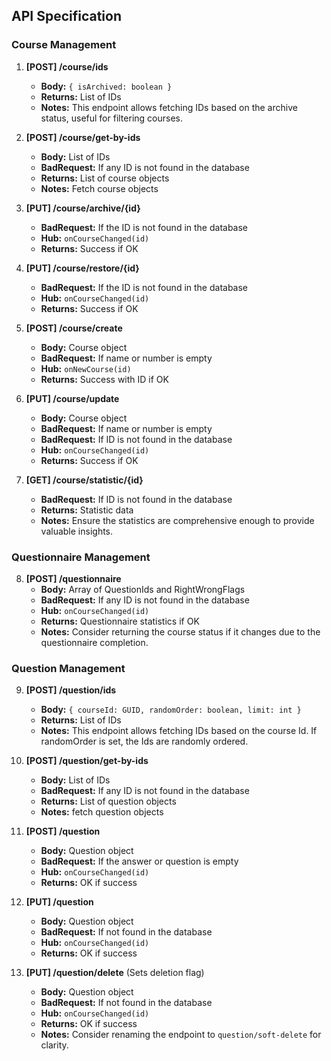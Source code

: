 ## API Specification

### Course Management

1. **[POST] /course/ids**
    - **Body:** `{ isArchived: boolean }`
    - **Returns:** List of IDs
    - **Notes:** This endpoint allows fetching IDs based on the archive status, useful for filtering courses.

2. **[POST] /course/get-by-ids**
    - **Body:** List of IDs
    - **BadRequest:** If any ID is not found in the database
    - **Returns:** List of course objects
    - **Notes:** Fetch course objects

3. **[PUT] /course/archive/{id}**
    - **BadRequest:** If the ID is not found in the database
    - **Hub:** `onCourseChanged(id)`
    - **Returns:** Success if OK

4. **[PUT] /course/restore/{id}**
    - **BadRequest:** If the ID is not found in the database
    - **Hub:** `onCourseChanged(id)`
    - **Returns:** Success if OK

5. **[POST] /course/create**
    - **Body:** Course object
    - **BadRequest:** If name or number is empty
    - **Hub:** `onNewCourse(id)`
    - **Returns:** Success with ID if OK

6. **[PUT] /course/update**
    - **Body:** Course object
    - **BadRequest:** If name or number is empty
    - **BadRequest:** If ID is not found in the database
    - **Hub:** `onCourseChanged(id)`
    - **Returns:** Success if OK

7. **[GET] /course/statistic/{id}**
    - **BadRequest:** If ID is not found in the database
    - **Returns:** Statistic data
    - **Notes:** Ensure the statistics are comprehensive enough to provide valuable insights.

### Questionnaire Management

8. **[POST] /questionnaire**
    - **Body:** Array of QuestionIds and RightWrongFlags
    - **BadRequest:** If any ID is not found in the database
    - **Hub:** `onCourseChanged(id)`
    - **Returns:** Questionnaire statistics if OK
    - **Notes:** Consider returning the course status if it changes due to the questionnaire completion.

### Question Management

9. **[POST] /question/ids**
    - **Body:** `{ courseId: GUID, randomOrder: boolean, limit: int }`
    - **Returns:** List of IDs
    - **Notes:** This endpoint allows fetching IDs based on the course Id. If randomOrder is set, the Ids are randomly ordered.

10. **[POST] /question/get-by-ids**
    - **Body:** List of IDs
    - **BadRequest:** If any ID is not found in the database
    - **Returns:** List of question objects
    - **Notes:** fetch question objects


11. **[POST] /question**
    - **Body:** Question object
    - **BadRequest:** If the answer or question is empty
    - **Hub:** `onCourseChanged(id)`
    - **Returns:** OK if success

12. **[PUT] /question**
    - **Body:** Question object
    - **BadRequest:** If not found in the database
    - **Hub:** `onCourseChanged(id)`
    - **Returns:** OK if success

13. **[PUT] /question/delete** (Sets deletion flag)
    - **Body:** Question object
    - **BadRequest:** If not found in the database
    - **Hub:** `onCourseChanged(id)`
    - **Returns:** OK if success
    - **Notes:** Consider renaming the endpoint to `question/soft-delete` for clarity.
